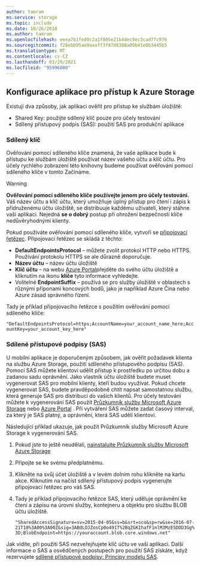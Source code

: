 ```yaml
---
author: tamram
ms.service: storage
ms.topic: include
ms.date: 10/26/2018
ms.author: tamram
ms.openlocfilehash: eeea7b1fed0c2a1f805e21b4dec9ec3cad7fc976
ms.sourcegitcommit: f28ebb95ae9aaaff3f87d8388a09b41e0b3445b5
ms.translationtype: MT
ms.contentlocale: cs-CZ
ms.lasthandoff: 03/29/2021
ms.locfileid: "95996800"
---
```

## <a name="configure-your-application-to-access-azure-storage"></a>Konfigurace aplikace pro přístup k Azure Storage
Existují dva způsoby, jak aplikaci ověřit pro přístup ke službám úložiště:

* Shared Key: použijte sdílený klíč pouze pro účely testování
* Sdílený přístupový podpis (SAS): použití SAS pro produkční aplikace

### <a name="shared-key"></a>Sdílený klíč
Ověřování pomocí sdíleného klíče znamená, že vaše aplikace bude k přístupu ke službám úložiště používat název vašeho účtu a klíč účtu. Pro účely rychlého zobrazení této knihovny budeme používat ověřování pomocí sdíleného klíče v tomto Začínáme.

> [!WARNING] 
> **Ověřování pomocí sdíleného klíče používejte jenom pro účely testování.** Váš název účtu a klíč účtu, který umožňuje úplný přístup pro čtení i zápis k přidruženému účtu úložiště, se distribuuje každému uživateli, který stáhne vaši aplikaci. Nejedná **se o dobrý** postup při ohrožení bezpečnosti klíče nedůvěryhodnými klienty.
> 
> 

Pokud používáte ověřování pomocí sdíleného klíče, vytvoří se [připojovací řetězec](../articles/storage/common/storage-configure-connection-string.md). Připojovací řetězec se skládá z těchto:  

* **DefaultEndpointsProtocol** – můžete zvolit protokol HTTP nebo HTTPS. Používání protokolu HTTPS se ale důrazně doporučuje.
* **Název účtu** – název účtu úložiště
* **Klíč účtu** – na webu [Azure Portal](https://portal.azure.com)přejděte do svého účtu úložiště a kliknutím na ikonu **klíče** tyto informace vyhledejte.
* Volitelné **EndpointSuffix** – používá se pro služby úložiště v oblastech s různými příponami koncových bodů, jako je například Azure Čína nebo Azure zásad správného řízení.

Tady je příklad připojovacího řetězce s použitím ověřování pomocí sdíleného klíče:

`"DefaultEndpointsProtocol=https;AccountName=your_account_name_here;AccountKey=your_account_key_here"`

### <a name="shared-access-signatures-sas"></a>Sdílené přístupové podpisy (SAS)
U mobilní aplikace je doporučeným způsobem, jak ověřit požadavek klienta na službu Azure Storage, použití sdíleného přístupového podpisu (SAS). Pomocí SAS můžete klientovi udělit přístup k prostředku po určitou dobu a zadanou sadu oprávnění.
Jako vlastník účtu úložiště budete muset vygenerovat SAS pro mobilní klienty, kteří budou využívat. Pokud chcete vygenerovat SAS, budete pravděpodobně chtít napsat samostatnou službu, která generuje SAS pro distribuci do vašich klientů. Pro účely testování můžete k vygenerování SAS použít [Průzkumník služby Microsoft Azure Storage](https://storageexplorer.com) nebo [Azure Portal](https://portal.azure.com) . Při vytváření SAS můžete zadat časový interval, za který je SAS platný, a oprávnění, která SAS udělí klientovi.

Následující příklad ukazuje, jak použít Průzkumník služby Microsoft Azure Storage k vygenerování SAS.

1. Pokud jste to ještě neudělali, [nainstalujte Průzkumník služby Microsoft Azure Storage](https://storageexplorer.com)
2. Připojte se ke svému předplatnému.
3. Klikněte na svůj účet úložiště a v levém dolním rohu klikněte na kartu akce. Kliknutím na načíst sdílený přístupový podpis vygenerujte připojovací řetězec pro váš SAS.
4. Tady je příklad připojovacího řetězce SAS, který uděluje oprávnění ke čtení a zápisu na úrovni služby, kontejneru a objektu pro službu BLOB účtu úložiště.
   
   `"SharedAccessSignature=sv=2015-04-05&ss=b&srt=sco&sp=rw&se=2016-07-21T18%3A00%3A00Z&sig=3ABdLOJZosCp0o491T%2BqZGKIhafF1nlM3MzESDDD3Gg%3D;BlobEndpoint=https://youraccount.blob.core.windows.net"`

Jak vidíte, při použití SAS nezveřejňujete klíč účtu ve vaší aplikaci. Další informace o SAS a osvědčených postupech pro použití SAS získáte, když rezervujete [sdílené přístupové podpisy: Principy modelu SAS](../articles/storage/common/storage-sas-overview.md).